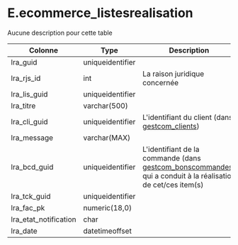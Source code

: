 # E.ecommerce_listesrealisation

Aucune description pour cette table

Colonne|Type|Description
---|---|---
lra_guid|uniqueidentifier|
lra_rjs_id|int|La raison juridique concernée 
lra_lis_guid|uniqueidentifier|
lra_titre|varchar(500)|
lra_cli_guid|uniqueidentifier|L'identifiant du client (dans [gestcom_clients](generated_gestcom_clients.md)) 
lra_message|varchar(MAX)|
lra_bcd_guid|uniqueidentifier|L'identifiant de la commande (dans [gestcom_bonscommandes](generated_gestcom_bonscommandes.md)) qui a conduit à la réalisation de cet/ces item(s) 
lra_tck_guid|uniqueidentifier|
lra_fac_pk|numeric(18,0)|
lra_etat_notification|char|
lra_date|datetimeoffset|
